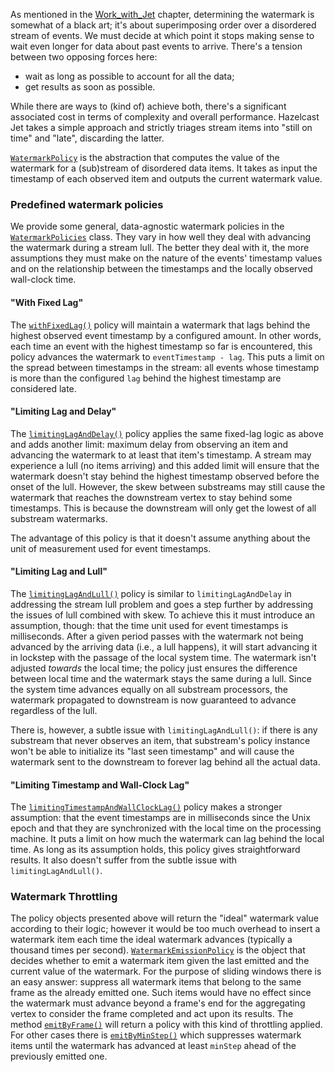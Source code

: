As mentioned in the
[Work_with_Jet](/Work_with_Jet/Infinite_Stream_Processing#page_Time+Ordering)
chapter, determining the watermark is somewhat of a black art; it's
about superimposing order over a disordered stream of events. We must
decide at which point it stops making sense to wait even longer for data
about past events to arrive. There's a tension between two opposing
forces here:

- wait as long as possible to account for all the data;
- get results as soon as possible.

While there are ways to (kind of) achieve both, there's a significant
associated cost in terms of complexity and overall performance. Hazelcast
Jet takes a simple approach and strictly triages stream items into
"still on time" and "late", discarding the latter.

[`WatermarkPolicy`](http://docs.hazelcast.org/docs/jet/latest-dev/javadoc/com/hazelcast/jet/core/WatermarkPolicy.html)
is the abstraction that computes the value of the watermark for a
(sub)stream of disordered data items. It takes as input the timestamp of
each observed item and outputs the current watermark value.

### Predefined watermark policies

We provide some general, data-agnostic watermark policies in the
[`WatermarkPolicies`](http://docs.hazelcast.org/docs/jet/latest-dev/javadoc/com/hazelcast/jet/core/WatermarkPolicies.html)
class. They vary in how well they deal with advancing the watermark during
a stream lull. The better they deal with it, the more assumptions they
must make on the nature of the events' timestamp values and on the
relationship between the timestamps and the locally observed wall-clock
time.

#### "With Fixed Lag"

The
[`withFixedLag()`](http://docs.hazelcast.org/docs/jet/latest-dev/javadoc/com/hazelcast/jet/core/WatermarkPolicies.html#withFixedLag-long-)
policy will maintain a watermark that lags behind the highest observed
event timestamp by a configured amount. In other words, each time an event
with the highest timestamp so far is encountered, this policy advances the
watermark to `eventTimestamp - lag`. This puts a limit on the spread
between timestamps in the stream: all events whose timestamp is more than
the configured `lag` behind the highest timestamp are considered late.


#### "Limiting Lag and Delay"

The
[`limitingLagAndDelay()`](http://docs.hazelcast.org/docs/jet/latest-dev/javadoc/com/hazelcast/jet/core/WatermarkPolicies.html#limitingLagAndDelay-long-long-)
policy applies the same fixed-lag logic as above and adds another limit:
maximum delay from observing an item and advancing the watermark to at
least that item's timestamp. A stream may experience a lull (no items
arriving) and this added limit will ensure that the watermark doesn't stay
behind the highest timestamp observed before the onset of the lull.
However, the skew between substreams may still cause the watermark that
reaches the downstream vertex to stay behind some timestamps. This is
because the downstream will only get the lowest of all substream
watermarks.

The advantage of this policy is that it doesn't assume anything about
the unit of measurement used for event timestamps.

#### "Limiting Lag and Lull"

The
[`limitingLagAndLull()`](http://docs.hazelcast.org/docs/jet/latest-dev/javadoc/com/hazelcast/jet/core/WatermarkPolicies.html#limitingLagAndLull-long-long-)
policy is similar to `limitingLagAndDelay` in addressing the stream lull
problem and goes a step further by addressing the issues of lull combined
with skew. To achieve this it must introduce an assumption, though: that
the time unit used for event timestamps is milliseconds. After a given
period passes with the watermark not being advanced by the arriving data 
(i.e., a lull happens), it will start advancing it in lockstep with the
passage of the local system time. The watermark isn't adjusted _towards_
the local time; the policy just ensures the difference between local time
and the watermark stays the same during a lull. Since the system time
advances equally on all substream processors, the watermark propagated to
downstream is now guaranteed to advance regardless of the lull.

There is, however, a subtle issue with `limitingLagAndLull()`: if there
is any substream that never observes an item, that substream's policy
instance won't be able to initialize its "last seen timestamp" and will
cause the watermark sent to the downstream to forever lag behind all
the actual data.

#### "Limiting Timestamp and Wall-Clock Lag"

The
[`limitingTimestampAndWallClockLag()`](http://docs.hazelcast.org/docs/jet/latest-dev/javadoc/com/hazelcast/jet/core/WatermarkPolicies.html#limitingTimestampAndWallClockLag-long-long-)
policy makes a stronger assumption: that the event timestamps are in
milliseconds since the Unix epoch and that they are synchronized with the
local time on the processing machine. It puts a limit on how much the
watermark can lag behind the local time. As long as its assumption holds,
this policy gives straightforward results. It also doesn't suffer from the
subtle issue with `limitingLagAndLull()`.

### Watermark Throttling

The policy objects presented above will return the "ideal" watermark
value according to their logic; however it would be too much overhead to
insert a watermark item each time the ideal watermark advances
(typically a thousand times per second).
[`WatermarkEmissionPolicy`](http://docs.hazelcast.org/docs/jet/latest-dev/javadoc/com/hazelcast/jet/core/WatermarkEmissionPolicy.html)
is the object that decides whether to emit a watermark item given the last
emitted and the current value of the watermark. For the purpose of
sliding windows there is an easy answer: suppress all watermark items
that belong to the same frame as the already emitted one. Such items
would have no effect since the watermark must advance beyond a frame's
end for the aggregating vertex to consider the frame completed and act
upon its results. The method
[`emitByFrame()`](http://docs.hazelcast.org/docs/jet/latest-dev/javadoc/com/hazelcast/jet/core/WatermarkEmissionPolicy.html#emitByFrame-com.hazelcast.jet.core.WindowDefinition-)
will return a policy with this kind of throttling applied. For other cases
there is
[`emitByMinStep()`](http://docs.hazelcast.org/docs/jet/latest-dev/javadoc/com/hazelcast/jet/core/WatermarkEmissionPolicy.html#emitByMinStep-long-)
which suppresses watermark items until the watermark has advanced at least
`minStep` ahead of the previously emitted one.
